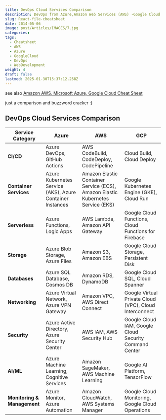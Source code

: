```yaml
---
title: DevOps Cloud Services Comparison
description: DevOps from Azure,Amazon Web Services (AWS) -Google Cloud Platform (GCP)
slug: React-file-cheatsheet
date: 2014-05-06
image: post/Articles/IMAGES/7.jpg
categories: 
tags:
  - Cheatsheet
  - AWS
  - Azure
  - GoogleCloud
  - DevOps
  - WebDevelopment
weight: 4
draft: false
lastmod: 2025-01-30T15:37:12.258Z
---
```

see also [Amazon AWS, Microsoft Azure, Google Cloud Cheat Sheet](/post/Cloud/aws-azure-gcp-cheatsheet/index.md)

just a comparison and buzzword cracker :)

## DevOps Cloud Services Comparison

| **Service Category**        | **Azure**                                                 | **AWS**                                                                         | **GCP**                                                |
| --------------------------- | --------------------------------------------------------- | ------------------------------------------------------------------------------- | ------------------------------------------------------ |
| **CI/CD**                   | Azure DevOps, GitHub Actions                              | AWS CodeBuild, CodeDeploy, CodePipeline                                         | Cloud Build, Cloud Deploy                              |
| **Container Services**      | Azure Kubernetes Service (AKS), Azure Container Instances | Amazon Elastic Container Service (ECS), Amazon Elastic Kubernetes Service (EKS) | Google Kubernetes Engine (GKE), Cloud Run              |
| **Serverless**              | Azure Functions, Logic Apps                               | AWS Lambda, Amazon API Gateway                                                  | Google Cloud Functions, Cloud Functions for Firebase   |
| **Storage**                 | Azure Blob Storage, Azure Files                           | Amazon S3, Amazon EBS                                                           | Google Cloud Storage, Persistent Disk                  |
| **Databases**               | Azure SQL Database, Cosmos DB                             | Amazon RDS, DynamoDB                                                            | Google Cloud SQL, Cloud Spanner                        |
| **Networking**              | Azure Virtual Network, Azure VPN Gateway                  | Amazon VPC, AWS Direct Connect                                                  | Google Virtual Private Cloud (VPC), Cloud Interconnect |
| **Security**                | Azure Active Directory, Azure Security Center             | AWS IAM, AWS Security Hub                                                       | Google Cloud IAM, Google Cloud Security Command Center |
| **AI/ML**                   | Azure Machine Learning, Cognitive Services                | Amazon SageMaker, AWS Machine Learning                                          | Google AI Platform, TensorFlow                         |
| **Monitoring & Management** | Azure Monitor, Azure Automation                           | Amazon CloudWatch, AWS Systems Manager                                          | Google Cloud Monitoring, Google Cloud Operations       |
